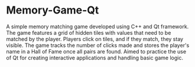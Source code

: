 # Memory-Game-Qt
A simple memory matching game developed using C++ and Qt framework. The game features a grid of hidden tiles with values that need to be matched by the player. Players click on tiles, and if they match, they stay visible. The game tracks the number of clicks made and stores the player's name in a Hall of Fame once all pairs are found. Aimed to practice the use of Qt for creating interactive applications and handling basic game logic.
